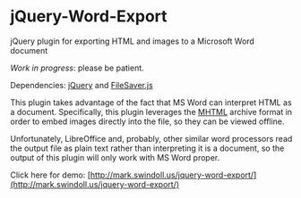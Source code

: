 jQuery-Word-Export
==================

jQuery plugin for exporting HTML and images to a Microsoft Word document

_Work in progress_: please be patient.

Dependencies: [jQuery](http://jquery.com/) and [FileSaver.js](https://github.com/eligrey/FileSaver.js/)

This plugin takes advantage of the fact that MS Word can interpret HTML as a document. Specifically, this plugin leverages the [MHTML](http://en.wikipedia.org/wiki/MHTML) archive format in order to embed images directly into the file, so they can be viewed offline.

Unfortunately, LibreOffice and, probably, other similar word processors read the output file as plain text rather than interpreting it is a document, so the output of this plugin will only work with MS Word proper.

Click here for demo: [http://mark.swindoll.us/jquery-word-export/](http://mark.swindoll.us/jquery-word-export/)
